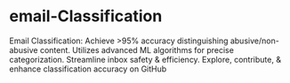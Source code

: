 # email-Classification
Email Classification: Achieve >95% accuracy distinguishing abusive/non-abusive content. Utilizes advanced ML algorithms for precise categorization. Streamline inbox safety &amp; efficiency. Explore, contribute, &amp; enhance classification accuracy on GitHub
